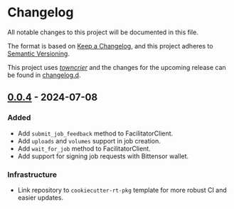 # Changelog
All notable changes to this project will be documented in this file.

The format is based on [Keep a Changelog](https://keepachangelog.com/en/1.0.0/),
and this project adheres to [Semantic Versioning](https://semver.org/spec/v2.0.0.html).

This project uses [*towncrier*](https://towncrier.readthedocs.io/) and the changes for the
upcoming release can be found in [changelog.d](changelog.d).

<!-- towncrier release notes start -->

## [0.0.4](https://github.com/backend-developers-ltd/compute-horde-facilitator-sdk/releases/tag/v0.0.4) - 2024-07-08


### Added

- Add `submit_job_feedback` method to FacilitatorClient.
- Add `uploads` and `volumes` support in job creation.
- Add `wait_for_job` method to FacilitatorClient.
- Add support for signing job requests with Bittensor wallet.

### Infrastructure

- Link repository to `cookiecutter-rt-pkg` template for more robust CI and easier updates.
